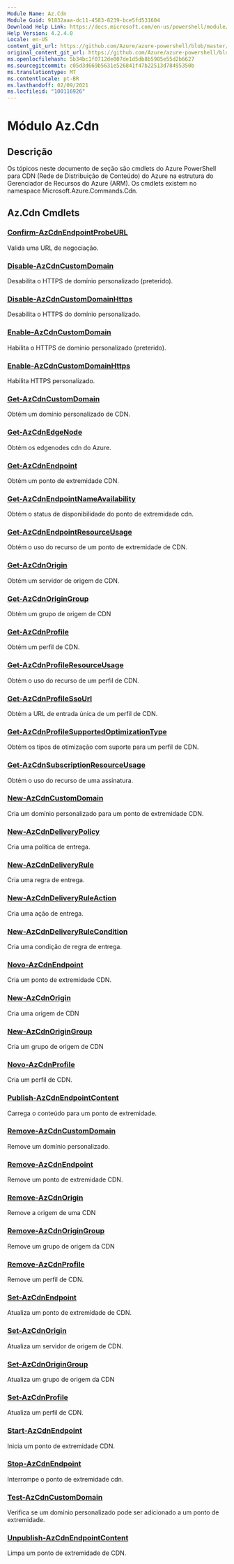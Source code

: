 ```yaml
---
Module Name: Az.Cdn
Module Guid: 91832aaa-dc11-4583-8239-bce5fd531604
Download Help Link: https://docs.microsoft.com/en-us/powershell/module/az.cdn
Help Version: 4.2.4.0
Locale: en-US
content_git_url: https://github.com/Azure/azure-powershell/blob/master/src/Cdn/Cdn/help/Az.Cdn.md
original_content_git_url: https://github.com/Azure/azure-powershell/blob/master/src/Cdn/Cdn/help/Az.Cdn.md
ms.openlocfilehash: 5b34bc1f0712de007de1d5db8b5985e55d2b6627
ms.sourcegitcommit: c05d3d669b5631e526841f47b22513d78495350b
ms.translationtype: MT
ms.contentlocale: pt-BR
ms.lasthandoff: 02/09/2021
ms.locfileid: "100116926"
---
```

# Módulo Az.Cdn
## Descrição
Os tópicos neste documento de seção são cmdlets do Azure PowerShell para CDN (Rede de Distribuição de Conteúdo) do Azure na estrutura do Gerenciador de Recursos do Azure (ARM). Os cmdlets existem no namespace Microsoft.Azure.Commands.Cdn.

## Az.Cdn Cmdlets
### [Confirm-AzCdnEndpointProbeURL](Confirm-AzCdnEndpointProbeURL.md)
Valida uma URL de negociação.

### [Disable-AzCdnCustomDomain](Disable-AzCdnCustomDomain.md)
Desabilita o HTTPS de domínio personalizado (preterido).

### [Disable-AzCdnCustomDomainHttps](Disable-AzCdnCustomDomainHttps.md)
Desabilita o HTTPS do domínio personalizado.

### [Enable-AzCdnCustomDomain](Enable-AzCdnCustomDomain.md)
Habilita o HTTPS de domínio personalizado (preterido).

### [Enable-AzCdnCustomDomainHttps](Enable-AzCdnCustomDomainHttps.md)
Habilita HTTPS personalizado.

### [Get-AzCdnCustomDomain](Get-AzCdnCustomDomain.md)
Obtém um domínio personalizado de CDN.

### [Get-AzCdnEdgeNode](Get-AzCdnEdgeNode.md)
Obtém os edgenodes cdn do Azure.

### [Get-AzCdnEndpoint](Get-AzCdnEndpoint.md)
Obtém um ponto de extremidade CDN.

### [Get-AzCdnEndpointNameAvailability](Get-AzCdnEndpointNameAvailability.md)
Obtém o status de disponibilidade do ponto de extremidade cdn.

### [Get-AzCdnEndpointResourceUsage](Get-AzCdnEndpointResourceUsage.md)
Obtém o uso do recurso de um ponto de extremidade de CDN.

### [Get-AzCdnOrigin](Get-AzCdnOrigin.md)
Obtém um servidor de origem de CDN.

### [Get-AzCdnOriginGroup](Get-AzCdnOriginGroup.md)
Obtém um grupo de origem de CDN

### [Get-AzCdnProfile](Get-AzCdnProfile.md)
Obtém um perfil de CDN.

### [Get-AzCdnProfileResourceUsage](Get-AzCdnProfileResourceUsage.md)
Obtém o uso do recurso de um perfil de CDN.

### [Get-AzCdnProfileSsoUrl](Get-AzCdnProfileSsoUrl.md)
Obtém a URL de entrada única de um perfil de CDN.

### [Get-AzCdnProfileSupportedOptimizationType](Get-AzCdnProfileSupportedOptimizationType.md)
Obtém os tipos de otimização com suporte para um perfil de CDN.

### [Get-AzCdnSubscriptionResourceUsage](Get-AzCdnSubscriptionResourceUsage.md)
Obtém o uso do recurso de uma assinatura.

### [New-AzCdnCustomDomain](New-AzCdnCustomDomain.md)
Cria um domínio personalizado para um ponto de extremidade CDN.

### [New-AzCdnDeliveryPolicy](New-AzCdnDeliveryPolicy.md)
Cria uma política de entrega.

### [New-AzCdnDeliveryRule](New-AzCdnDeliveryRule.md)
Cria uma regra de entrega.

### [New-AzCdnDeliveryRuleAction](New-AzCdnDeliveryRuleAction.md)
Cria uma ação de entrega.

### [New-AzCdnDeliveryRuleCondition](New-AzCdnDeliveryRuleCondition.md)
Cria uma condição de regra de entrega.

### [Novo-AzCdnEndpoint](New-AzCdnEndpoint.md)
Cria um ponto de extremidade CDN.

### [New-AzCdnOrigin](New-AzCdnOrigin.md)
Cria uma origem de CDN

### [New-AzCdnOriginGroup](New-AzCdnOriginGroup.md)
Cria um grupo de origem de CDN

### [Novo-AzCdnProfile](New-AzCdnProfile.md)
Cria um perfil de CDN.

### [Publish-AzCdnEndpointContent](Publish-AzCdnEndpointContent.md)
Carrega o conteúdo para um ponto de extremidade.

### [Remove-AzCdnCustomDomain](Remove-AzCdnCustomDomain.md)
Remove um domínio personalizado.

### [Remove-AzCdnEndpoint](Remove-AzCdnEndpoint.md)
Remove um ponto de extremidade CDN.

### [Remove-AzCdnOrigin](Remove-AzCdnOrigin.md)
Remove a origem de uma CDN

### [Remove-AzCdnOriginGroup](Remove-AzCdnOriginGroup.md)
Remove um grupo de origem da CDN

### [Remove-AzCdnProfile](Remove-AzCdnProfile.md)
Remove um perfil de CDN.

### [Set-AzCdnEndpoint](Set-AzCdnEndpoint.md)
Atualiza um ponto de extremidade de CDN.

### [Set-AzCdnOrigin](Set-AzCdnOrigin.md)
Atualiza um servidor de origem de CDN.

### [Set-AzCdnOriginGroup](Set-AzCdnOriginGroup.md)
Atualiza um grupo de origem da CDN

### [Set-AzCdnProfile](Set-AzCdnProfile.md)
Atualiza um perfil de CDN.

### [Start-AzCdnEndpoint](Start-AzCdnEndpoint.md)
Inicia um ponto de extremidade CDN.

### [Stop-AzCdnEndpoint](Stop-AzCdnEndpoint.md)
Interrompe o ponto de extremidade cdn.

### [Test-AzCdnCustomDomain](Test-AzCdnCustomDomain.md)
Verifica se um domínio personalizado pode ser adicionado a um ponto de extremidade.

### [Unpublish-AzCdnEndpointContent](Unpublish-AzCdnEndpointContent.md)
Limpa um ponto de extremidade de CDN.

